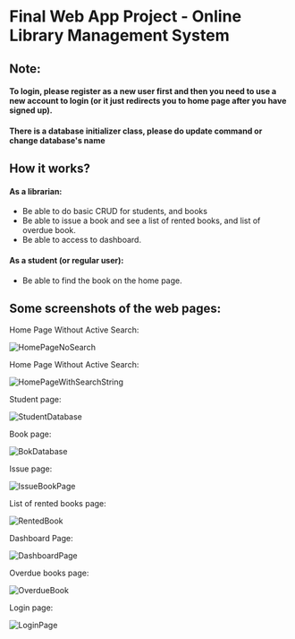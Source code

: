 # Final Web App Project - Online Library Management System

## Note:
#### To login, please register as a new user first and then you need to use a new account to login (or it just redirects you to home page after you have signed up).

#### There is a database initializer class, please do update command or change database's name

## How it works?
#### As a librarian:
* Be able to do basic CRUD for students, and books
* Be able to issue a book and see a list of rented books, and list of overdue book.
* Be able to access to dashboard.

#### As a student (or regular user):
* Be able to find the book on the home page.


## Some screenshots of the web pages:
Home Page Without Active Search:

![HomePageNoSearch](https://user-images.githubusercontent.com/28665643/63549338-10cdfa00-c4e5-11e9-8b1a-f5dab73809a5.PNG)

Home Page Without Active Search:

![HomePageWithSearchString](https://user-images.githubusercontent.com/28665643/63549341-1297bd80-c4e5-11e9-95ce-215d6c097095.PNG)

Student page:

![StudentDatabase](https://user-images.githubusercontent.com/28665643/63549346-14618100-c4e5-11e9-823b-fcea4aacff70.PNG)

Book page:

![BokDatabase](https://user-images.githubusercontent.com/28665643/63549349-1592ae00-c4e5-11e9-8744-148a6cb94c4d.PNG)

Issue page:

![IssueBookPage](https://user-images.githubusercontent.com/28665643/63549364-1cb9bc00-c4e5-11e9-8a26-cc0566cb13ae.PNG)

List of rented books page:

![RentedBook](https://user-images.githubusercontent.com/28665643/63549359-1a576200-c4e5-11e9-855f-dd1e3f7ab432.PNG)

Dashboard Page:

![DashboardPage](https://user-images.githubusercontent.com/28665643/63549353-17f50800-c4e5-11e9-95ae-fb964cc91969.PNG)

Overdue books page:

![OverdueBook](https://user-images.githubusercontent.com/28665643/63549361-1b888f00-c4e5-11e9-9a46-65862c4a299f.PNG)

Login page:

![LoginPage](https://user-images.githubusercontent.com/28665643/63549343-13305400-c4e5-11e9-82eb-3f5e6c845e27.PNG)
